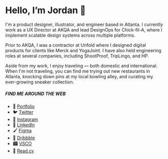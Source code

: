 # Hello, I’m Jordan 👋

I'm a product designer, illustrator, and engineer based in Atlanta. I currently work as a UX Director at AKQA and lead DesignOps for Chick-fil-A, where I implement scalable design systems across multiple platforms.

Prior to AKQA, I was a contractor at Unfold where I designed digital products for clients like Merck and YogaJoint. I have also held engineering roles at several companies, including ShootProof, TripLingo, and HP.

Aside from my work, I enjoy traveling — both domestic and international. When I'm not traveling, you can find me trying out new restaurants in Atlanta, knocking down pins at my local bowling alley, and curating my ever-growing sneaker collection.

##### FIND ME AROUND THE WEB
- 🎨 <a href="https://jordanjung.com">Portfolio</a>
- 🐦 <a href="https://twitter.com/jordanjung">Twitter</a>
- 📸 <a href="https://instagram.com/jordanjung">Instagram</a>
- 💼 <a href="https://linkedin.com/in/jordanjung">LinkedIn</a>
- 🖌️ <a href="https://figma.com/@jordanjung">Figma</a>
- 🏀 <a href="https://dribbble.com/jordanjung">Dribbble</a>
- 🏙️ <a href="https://vsco.co/jordanjung">VSCO</a>
- 📄 <a href="https://read.cv/jordanjung">Read.cv</a>

<!--
**jordanjung/jordanjung** is a ✨ _special_ ✨ repository because its `README.md` (this file) appears on your GitHub profile.

Here are some ideas to get you started:

- 🔭 I’m currently working on ...
- 🌱 I’m currently learning ...
- 👯 I’m looking to collaborate on ...
- 🤔 I’m looking for help with ...
- 💬 Ask me about ...
- 📫 How to reach me: ...
- 😄 Pronouns: ...
- ⚡ Fun fact: ...
-->
